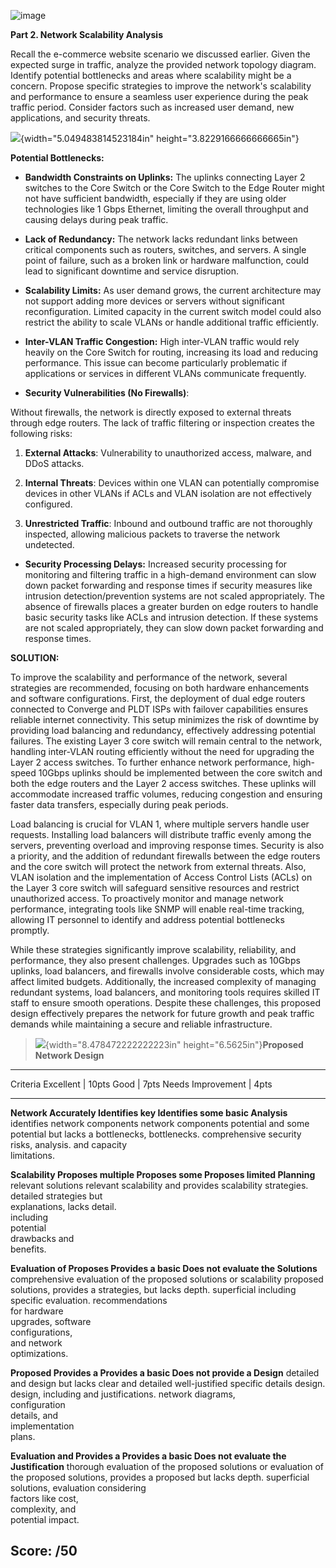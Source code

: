 ![image](https://github.com/user-attachments/assets/e05112ae-a26f-48ea-9674-321b0f0ba4e9)


**Part 2. Network Scalability Analysis**

Recall the e-commerce website scenario we discussed earlier. Given the
expected surge in traffic, analyze the provided network topology
diagram. Identify potential bottlenecks and areas where scalability
might be a concern. Propose specific strategies to improve the
network\'s scalability and performance to ensure a seamless user
experience during the peak traffic period. Consider factors such as
increased user demand, new applications, and security threats.

![](vertopal_85a90f3492e84fbc9465f6e40780b8c7/media/image2.webp){width="5.049483814523184in"
height="3.8229166666666665in"}

**Potential Bottlenecks:**

-   **Bandwidth Constraints on Uplinks:** The uplinks connecting Layer 2
    switches to the Core Switch or the Core Switch to the Edge Router
    might not have sufficient bandwidth, especially if they are using
    older technologies like 1 Gbps Ethernet, limiting the overall
    throughput and causing delays during peak traffic.

-   **Lack of Redundancy:** The network lacks redundant links between
    critical components such as routers, switches, and servers. A single
    point of failure, such as a broken link or hardware malfunction,
    could lead to significant downtime and service disruption.

-   **Scalability Limits:** As user demand grows, the current
    architecture may not support adding more devices or servers without
    significant reconfiguration. Limited capacity in the current switch
    model could also restrict the ability to scale VLANs or handle
    additional traffic efficiently.

-   **Inter-VLAN Traffic Congestion:** High inter-VLAN traffic would
    rely heavily on the Core Switch for routing, increasing its load and
    reducing performance. This issue can become particularly problematic
    if applications or services in different VLANs communicate
    frequently.

-   **Security Vulnerabilities (No Firewalls)**:

Without firewalls, the network is directly exposed to external threats
through edge routers. The lack of traffic filtering or inspection
creates the following risks:

1.  **External Attacks**: Vulnerability to unauthorized access, malware,
    and DDoS attacks.

2.  **Internal Threats**: Devices within one VLAN can potentially
    compromise devices in other VLANs if ACLs and VLAN isolation are not
    effectively configured.

3.  **Unrestricted Traffic**: Inbound and outbound traffic are not
    thoroughly inspected, allowing malicious packets to traverse the
    network undetected.

-   **Security Processing Delays:** Increased security processing for
    monitoring and filtering traffic in a high-demand environment can
    slow down packet forwarding and response times if security measures
    like intrusion detection/prevention systems are not scaled
    appropriately. The absence of firewalls places a greater burden on
    edge routers to handle basic security tasks like ACLs and intrusion
    detection. If these systems are not scaled appropriately, they can
    slow down packet forwarding and response times.

**SOLUTION:**

To improve the scalability and performance of the network, several
strategies are recommended, focusing on both hardware enhancements and
software configurations. First, the deployment of dual edge routers
connected to Converge and PLDT ISPs with failover capabilities ensures
reliable internet connectivity. This setup minimizes the risk of
downtime by providing load balancing and redundancy, effectively
addressing potential failures. The existing Layer 3 core switch will
remain central to the network, handling inter-VLAN routing efficiently
without the need for upgrading the Layer 2 access switches. To further
enhance network performance, high-speed 10Gbps uplinks should be
implemented between the core switch and both the edge routers and the
Layer 2 access switches. These uplinks will accommodate increased
traffic volumes, reducing congestion and ensuring faster data transfers,
especially during peak periods.

Load balancing is crucial for VLAN 1, where multiple servers handle user
requests. Installing load balancers will distribute traffic evenly among
the servers, preventing overload and improving response times. Security
is also a priority, and the addition of redundant firewalls between the
edge routers and the core switch will protect the network from external
threats. Also, VLAN isolation and the implementation of Access Control
Lists (ACLs) on the Layer 3 core switch will safeguard sensitive
resources and restrict unauthorized access. To proactively monitor and
manage network performance, integrating tools like SNMP will enable
real-time tracking, allowing IT personnel to identify and address
potential bottlenecks promptly.

While these strategies significantly improve scalability, reliability,
and performance, they also present challenges. Upgrades such as 10Gbps
uplinks, load balancers, and firewalls involve considerable costs, which
may affect limited budgets. Additionally, the increased complexity of
managing redundant systems, load balancers, and monitoring tools
requires skilled IT staff to ensure smooth operations. Despite these
challenges, this proposed design effectively prepares the network for
future growth and peak traffic demands while maintaining a secure and
reliable infrastructure.

> ![](vertopal_85a90f3492e84fbc9465f6e40780b8c7/media/image3.png){width="8.478472222222223in"
> height="6.5625in"}**Proposed Network Design**

  ------------------------------------------------------------------------------
  Criteria          Excellent \| 10pts Good \| 7pts        Needs Improvement \|
                                                           4pts
  ----------------- ------------------ ------------------- ---------------------
  **Network         Accurately         Identifies key      Identifies some basic
  Analysis**        identifies         network components  network components
                    potential          and some potential  but lacks a
                    bottlenecks,       bottlenecks.        comprehensive
                    security risks,                        analysis.
                    and capacity                           
                    limitations.                           

  **Scalability     Proposes multiple  Proposes some       Proposes limited
  Planning**        relevant solutions relevant            scalability
                    and provides       scalability         strategies.
                    detailed           strategies but      
                    explanations,      lacks detail.       
                    including                              
                    potential                              
                    drawbacks and                          
                    benefits.                              

  **Evaluation of   Proposes           Provides a basic    Does not evaluate the
  Solutions**       comprehensive      evaluation of the   proposed solutions or
                    scalability        proposed solutions, provides a
                    strategies,        but lacks depth.    superficial
                    including specific                     evaluation.
                    recommendations                        
                    for hardware                           
                    upgrades, software                     
                    configurations,                        
                    and network                            
                    optimizations.                         

  **Proposed        Provides a         Provides a basic    Does not provide a
  Design**          detailed and       design but lacks    clear and detailed
                    well-justified     specific details    design.
                    design, including  and justifications. 
                    network diagrams,                      
                    configuration                          
                    details, and                           
                    implementation                         
                    plans.                                 

  **Evaluation and  Provides a         Provides a basic    Does not evaluate the
  Justification**   thorough           evaluation of the   proposed solutions or
                    evaluation of the  proposed solutions, provides a
                    proposed           but lacks depth.    superficial
                    solutions,                             evaluation
                    considering                            
                    factors like cost,                     
                    complexity, and                        
                    potential impact.                      

  Score:                                                   /50
  ------------------------------------------------------------------------------
